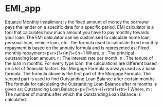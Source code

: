 # EMI_app
Equated Monthly Installment is the fixed amount of money the borrower pays the lender on a specific date for a specific period.
EMI calculator is a tool that calculates how much amount you have to pay monthly towards your loan.
The EMI calculator can be customised to calculate home loan, personal loan, vehicle loan, etc.
The formula used to calculate fixed monthly repayment is based on the annuity formula and is represented as:
  Fixed monthly repayment=p×r×(1+r)n(1+r)n−1
  Where, 
          p : The principal outstanding loan amount.
          r : The interest rate per month.
          n : The tenure of the loan in months.
For every type loan, the calculations are different based on a lot of financial factors.
But Morgage Formula is always used as a base formula.
The formula above is the first part of the Morgage Formula.
The second part is used to find Outstanding Loan Balance after certain months.
The formula for calculating the Outstanding Loan Balance after  m  months is given as:
  Outstanding Loan Balance=p×(1+r)n−(1+r)m(1+r)n−1
  Where,
          m : The number of months after which the Outstanding Loan Balance is calculated.
